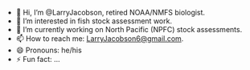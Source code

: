 - 👋 Hi, I’m @LarryJacobson, retired NOAA/NMFS biologist.
- 👀 I’m interested in fish stock assessment work.
- 🌱 I’m currently working on North Pacific (NPFC) stock assessments.
- 📫 How to reach me: LarryJacobson6@gmail.com.
- 😄 Pronouns: he/his
- ⚡ Fun fact: ...

<!---
LarryJacobsonRetired/LarryJacobsonRetired is a ✨ special ✨ repository because its `README.md` (this file) appears on your GitHub profile.
You can click the Preview link to take a look at your changes.
--->
